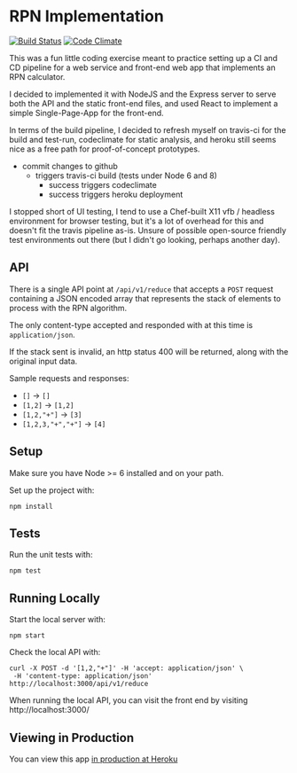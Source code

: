 # RPN Implementation

[![Build Status](https://travis-ci.org/svetzal/rpn_kata.svg?branch=master)](https://travis-ci.org/svetzal/rpn_kata)
[![Code Climate](https://codeclimate.com/github/svetzal/rpn_kata.png)](https://codeclimate.com/github/svetzal/rpn_kata)

This was a fun little coding exercise meant to practice setting up a CI and CD
pipeline for a web service and front-end web app that implements an RPN
calculator.

I decided to implemented it with NodeJS and the Express server to serve both
the API and the static front-end files, and used React to implement a simple
Single-Page-App for the front-end.

In terms of the build pipeline, I decided to refresh myself on travis-ci for
the build and test-run, codeclimate for static analysis, and heroku still seems
nice as a free path for proof-of-concept prototypes.

- commit changes to github
    - triggers travis-ci build (tests under Node 6 and 8)
        - success triggers codeclimate
        - success triggers heroku deployment

I stopped short of UI testing, I tend to use a Chef-built X11 vfb / headless
environment for browser testing, but it's a lot of overhead for this and doesn't
fit the travis pipeline as-is. Unsure of possible open-source friendly test
environments out there (but I didn't go looking, perhaps another day).

## API

There is a single API point at `/api/v1/reduce` that accepts a `POST` request
containing a JSON encoded array that represents the stack of elements to
process with the RPN algorithm.

The only content-type accepted and responded with at this time is
`application/json`.

If the stack sent is invalid, an http status 400 will be returned, along with
the original input data.

Sample requests and responses:

- `[]` -> `[]`
- `[1,2]` -> `[1,2]`
- `[1,2,"+"]` -> `[3]`
- `[1,2,3,"+","+"]` -> `[4]`

## Setup

Make sure you have Node >= 6 installed and on your path.

Set up the project with:

```
npm install
```

## Tests

Run the unit tests with:

```
npm test
```

## Running Locally

Start the local server with:

```
npm start
```

Check the local API with:

```
curl -X POST -d '[1,2,"+"]' -H 'accept: application/json' \
 -H 'content-type: application/json' http://localhost:3000/api/v1/reduce
```

When running the local API, you can visit the front end by visiting
http://localhost:3000/

## Viewing in Production

You can view this app [in production at Heroku](https://pure-thicket-62410.herokuapp.com)